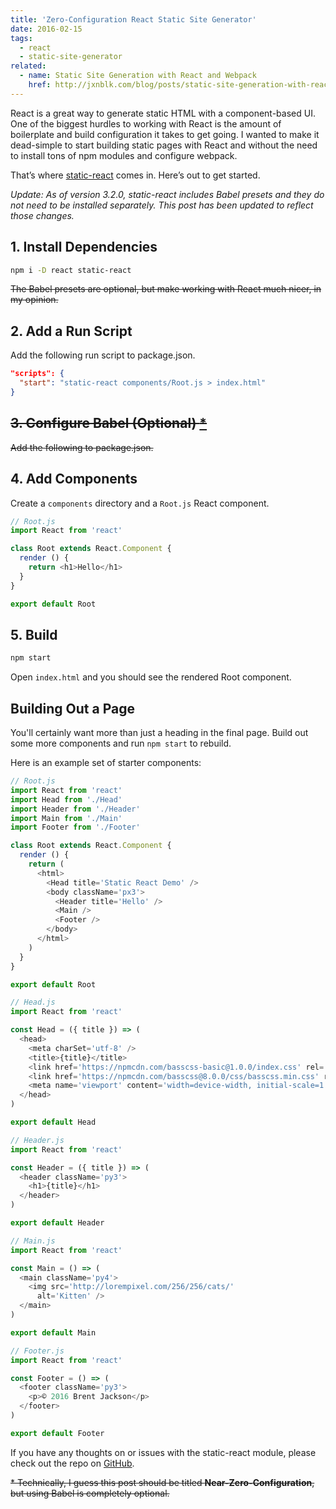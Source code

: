 ```yaml
---
title: 'Zero-Configuration React Static Site Generator'
date: 2016-02-15
tags:
  - react
  - static-site-generator
related:
  - name: Static Site Generation with React and Webpack
    href: http://jxnblk.com/blog/posts/static-site-generation-with-react-and-webpack/
---
```


React is a great way to generate static HTML with a component-based UI.
One of the biggest hurdles to working with React is the amount of boilerplate and build configuration it takes to get going.
I wanted to make it dead-simple to start building static pages with React
and without the need to install tons of npm modules and configure webpack.

That’s where [static-react](https://github.com/jxnblk/static-react) comes in. Here’s out to get started.

*Update: As of version 3.2.0, static-react includes Babel presets and they do not need to be installed separately. This post has been updated to reflect those changes.*

## 1. Install Dependencies

```sh
npm i -D react static-react
```

~~The Babel presets are optional, but make working with React much nicer, in my opinion.~~

## 2. Add a Run Script

Add the following run script to package.json.

```json
"scripts": {
  "start": "static-react components/Root.js > index.html"
}
```

## ~~3. Configure Babel (Optional) [\*](#1)~~

~~Add the following to package.json.~~

## 4. Add Components

Create a `components` directory and a `Root.js` React component.

```js
// Root.js
import React from 'react'

class Root extends React.Component {
  render () {
    return <h1>Hello</h1>
  }
}

export default Root
```

## 5. Build

```sh
npm start
```

Open `index.html` and you should see the rendered Root component.

## Building Out a Page

You'll certainly want more than just a heading in the final page.
Build out some more components and run `npm start` to rebuild.

Here is an example set of starter components:

```js
// Root.js
import React from 'react'
import Head from './Head'
import Header from './Header'
import Main from './Main'
import Footer from './Footer'

class Root extends React.Component {
  render () {
    return (
      <html>
        <Head title='Static React Demo' />
        <body className='px3'>
          <Header title='Hello' />
          <Main />
          <Footer />
        </body>
      </html>
    )
  }
}

export default Root
```

```js
// Head.js
import React from 'react'

const Head = ({ title }) => (
  <head>
    <meta charSet='utf-8' />
    <title>{title}</title>
    <link href='https://npmcdn.com/basscss-basic@1.0.0/index.css' rel='stylesheet' />
    <link href='https://npmcdn.com/basscss@8.0.0/css/basscss.min.css' rel='stylesheet' />
    <meta name='viewport' content='width=device-width, initial-scale=1' />
  </head>
)

export default Head
```

```js
// Header.js
import React from 'react'

const Header = ({ title }) => (
  <header className='py3'>
    <h1>{title}</h1>
  </header>
)

export default Header
```

```js
// Main.js
import React from 'react'

const Main = () => (
  <main className='py4'>
    <img src='http://lorempixel.com/256/256/cats/'
      alt='Kitten' />
  </main>
)

export default Main
```

```js
// Footer.js
import React from 'react'

const Footer = () => (
  <footer className='py3'>
    <p>© 2016 Brent Jackson</p>
  </footer>
)

export default Footer
```

If you have any thoughts on or issues with the static-react module, please check out the repo on [GitHub](https://github.com/jxnblk/static-react).


<p id="1" class="mt3 italic">
  <del>* Technically, I guess this post should be titled <b>Near-Zero-Configuration</b>, but using Babel is completely optional.</del>
</p>

